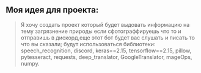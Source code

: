## Моя идея для проекта:
> Я хочу создать проект который будет выдовать информацию на тему загрязнение природы если сфотограффируешь что то и отправишь в дискорд,еще этот бот будет вас слушать и писать то что вы сказали;
будут использоваться библиотеки: speech_recognition, discord, keras==2.15, tensorflow==2.15, pillow, pytesseract, requests, deep_translator, GoogleTranslator, mageOps, numpy.
